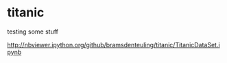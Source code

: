 # titanic
testing some stuff

http://nbviewer.ipython.org/github/bramsdenteuling/titanic/TitanicDataSet.ipynb
